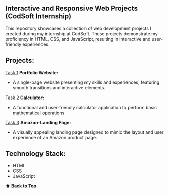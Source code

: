 ## Interactive and Responsive Web Projects (CodSoft Internship)

This repository showcases a collection of web development projects I created during my internship at CodSoft. These projects demonstrate my proficiency in HTML, CSS, and JavaScript, resulting in interactive and user-friendly experiences.

## Projects:

[Task 1](https://github.com/kushal-codehub/CODSOFT-Level-1/tree/706b7ffe63405ab8bf434ec73213572e0df751a2/Portfolio) **Portfolio Website:**

* A single-page website presenting my skills and experiences, featuring smooth transitions and interactive elements.

[Task 2](https://github.com/kushal-codehub/CODSOFT-Level-1/tree/706b7ffe63405ab8bf434ec73213572e0df751a2/calculator) **Calculator:**

* A functional and user-friendly calculator application to perform basic mathematical operations.

[Task 3](https://github.com/kushal-codehub/CODSOFT-Level-1/tree/706b7ffe63405ab8bf434ec73213572e0df751a2/landing_page) **Amazon-Landing Page:**

* A visually appealing landing page designed to mimic the layout and user experience of an Amazon product page. 

## Technology Stack:

* HTML
* CSS
* JavaScript

**[⬆ Back to Top](#projects)**
